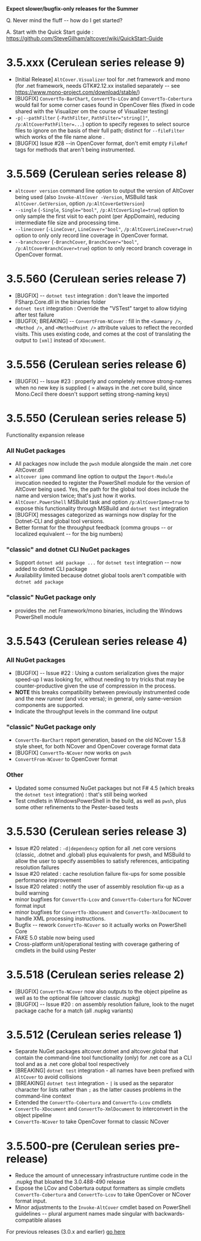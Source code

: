 **Expect slower/bugfix-only releases for the Summer**

Q. Never mind the fluff -- how do I get started?

A. Start with the Quick Start guide : https://github.com/SteveGilham/altcover/wiki/QuickStart-Guide

# 3.5.xxx (Cerulean series release 9)
* [Initial Release] `AltCover.Visualizer` tool for .net framework and mono (for .net framework, needs GTK#2.12.xx installed separately -- see https://www.mono-project.com/download/stable/)
* [BUGFIX] `ConvertTo-BarChart`, `ConvertTo-LCov` and `ConvertTo-Cobertura` would fail for some corner cases found in OpenCover files (fixed in code shared with the Visualizer om the course of Visualizer testing)
* `-p|--pathFilter` (`-PathFilter`, `PathFilter="string[]"`, `/p:AltCoverPathFilter=...`) option to specify regexes to select source files to ignore on the basis of their full path; distinct for `--fileFilter` which works of the file name alone .
* [BUGFIX] Issue #28 --in OpenCover format,  don't emit empty `FileRef` tags for methods that aren't being instrumented.

# 3.5.569 (Cerulean series release 8)
* `altcover version` command line option to output the version of AltCover being used (also `Invoke-AltCover -Version`, MSBuild task `AltCover.GetVersion`, option `/p:AltCoverGetVersion`)
* `--single` (`-Single`, `Single="bool"`, `/p:AltCoverSingle=true`) option to only sample the first visit to each point (per AppDomain), reducing intermediate file size and processing time.
* `--linecover` (`-LineCover`, `LineCover="bool"`, `/p:AltCoverLineCover=true`) option to only only record line coverage in OpenCover format.
* `--branchcover` (`-BranchCover`, `BranchCover="bool"`, `/p:AltCoverBranchCover=true`) option to only record branch coverage in OpenCover format.

# 3.5.560 (Cerulean series release 7)
* [BUGFIX] -- `dotnet test` integration : don't leave the imported FSharp.Core.dll in the binaries folder
* `dotnet test` integration : Override the "VSTest" target to allow tidying after test failure
* [BUGFIX; BREAKING] -- `ConvertFrom-NCover` : fill in the `<Summary />`, `<Method />`, and `<MethodPoint />` attribute values to reflect the recorded visits.  This uses existing code, and comes at the cost of translating the output to `[xml]` instead of `XDocument`.

# 3.5.556 (Cerulean series release 6)
* [BUGFIX] -- Issue #23 : properly and completely remove strong-names when no new key is supplied ( = always in the .net core build, since Mono.Cecil there doesn't support setting strong-naming keys)

# 3.5.550 (Cerulean series release 5)
Functionality expansion release
### All NuGet packages
* All packages now include the `pwsh` module alongside the main .net core AltCover.dll
* `altcover ipmo` command line option to output the `Import-Module` invocation needed to register the PowerShell module for the version of AltCover being used.  Yes, the path for the global tool does include the name and version twice; that's just how it works.
* `AltCover.PowerShell` MSBuild task and option `/p:AltCoverIpmo=true` to expose this functionality through MSBuild and `dotnet test` integration
* [BUGFIX] messages categorized as warnings now display for the Dotnet-CLI and global tool versions.
* Better format for the throughput feedback (comma groups -- or localized equivalent -- for the big numbers)

### "classic" and dotnet CLI NuGet packages
* Support `dotnet add package ...` for `dotnet test` integration -- now added to dotnet CLI package
* Availability limited because dotnet global tools aren't compatible with `dotnet add package`

### "classic" NuGet package only
* provides the .net Framework/mono binaries, including the Windows PowerShell module

# 3.5.543 (Cerulean series release 4)
### All NuGet packages
* [BUGFIX] -- Issue #22 : Using a custom serialization gives the major speed-up I was looking for, without needing to try tricks that may be counter-productive given the use of compression in the process.
* **NOTE** this breaks compatibility between previously instrumented code and the new runner (and vice versa); in general, only same-version components are supported.
* Indicate the throughput levels in the command line output
### "classic" NuGet package only
* `ConvertTo-BarChart` report generation, based on the old NCover 1.5.8 style sheet, for both NCover and OpenCover coverage format data
* [BUGFIX] `ConvertTo-NCover` now works on `pwsh`
* `ConvertFrom-NCover` to OpenCover format
### Other
* Updated some consumed NuGet packages but not F# 4.5 (which breaks the `dotnet test` integration) : that's still being worked
* Test cmdlets in WindowsPowerShell in the build, as well as `pwsh`, plus some other refinements to the Pester-based tests

# 3.5.530 (Cerulean series release 3)
* Issue #20 related : `-d|dependency` option for all .net core versions (classic, .dotnet and .global) plus equivalents for pwsh, and MSBuild to allow the user to specify assemblies to satisfy references, anticipating resolution failures
* Issue #20 related : cache resolution failure fix-ups for some possible performance improvement
* Issue #20 related : notify the user of assembly resolution fix-up as a build warning
* minor bugfixes for `ConvertTo-Lcov` and `ConvertTo-Cobertura` for NCover format input
* minor bugfixes for `ConvertTo-XDocument` and `ConvertTo-XmlDocument` to handle XML processing instructions.
* Bugfix -- rework `ConvertTo-NCover` so it actually works on PowerShell Core
* FAKE 5.0 stable now being used
* Cross-platform unit/operational testing with coverage gathering of cmdlets in the build using Pester

# 3.5.518 (Cerulean series release 2)
* [BUGFIX] `ConvertTo-NCover` now also outputs to the object pipeline as well as to the optional file (altcover classic .nupkg)
* [BUGFIX] -- Issue #20 : on assembly resolution failure, look to the nuget package cache for a match (all .nupkg variants)

# 3.5.512 (Cerulean series release 1)
* Separate NuGet packages altcover.dotnet and altcover.global that contain the command-line tool functionality (only) for .net core as a CLI tool and as a .net core global tool respectively 
* [BREAKING] `dotnet test` integration - all names have been prefixed with `AltCover` to avoid collisions
* [BREAKING] `dotnet test` integration - `|` is used as the separator character for lists rather than `;` as the latter causes problems in the command-line context
* Extended the `ConvertTo-Cobertura` and `ConvertTo-Lcov` cmdlets
* `ConvertTo-XDocument` and `ConvertTo-XmlDocument` to interconvert in the object pipeline
* `ConvertTo-NCover` to take OpenCover format to classic NCover

# 3.5.500-pre (Cerulean series pre-release)
* Reduce the amount of unnecessary infrastructure runtime code in the .nupkg that bloated the 3.0.488-490 release
* Expose the LCov and Cobertura output formatters as simple cmdlets `ConvertTo-Cobertura` and `ConvertTo-Lcov` to take OpenCover or NCover format input.
* Minor adjustments to the `Invoke-AltCover` cmdlet based on PowerShell guidelines -- plural argument names made singular with backwards-compatible aliases

For previous releases (3.0.x and earlier) [go here](https://github.com/SteveGilham/altcover/blob/master/ReleaseNotes%20-%20Previously.md)